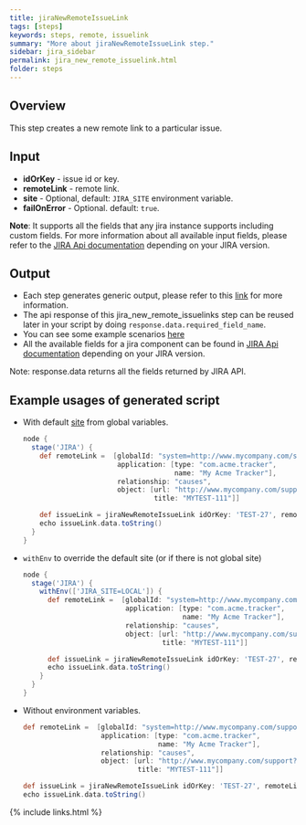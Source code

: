 ```yaml
---
title: jiraNewRemoteIssueLink
tags: [steps]
keywords: steps, remote, issuelink
summary: "More about jiraNewRemoteIssueLink step."
sidebar: jira_sidebar
permalink: jira_new_remote_issuelink.html
folder: steps
---
```


## Overview

This step creates a new remote link to a particular issue.

## Input

* **idOrKey** - issue id or key.
* **remoteLink** - remote link.
* **site** - Optional, default: `JIRA_SITE` environment variable.
* **failOnError** - Optional. default: `true`.

**Note**: It supports all the fields that any jira instance supports including custom fields. For more information about all available input fields, please refer to the [JIRA Api documentation](https://docs.atlassian.com/jira/REST/) depending on your JIRA version.

## Output

* Each step generates generic output, please refer to this [link](config.html#common-response--error-handling) for more information.
* The api response of this jira_new_remote_issuelinks step can be reused later in your script by doing `response.data.required_field_name`.
* You can see some example scenarios [here](https://jenkinsci.github.io/jira-steps-plugin/common_usages.html)
* All the available fields for a jira component can be found in [JIRA Api documentation](https://docs.atlassian.com/jira/REST/) depending on your JIRA version.

Note: response.data returns all the fields returned by JIRA API.

## Example usages of generated script

* With default [site](config#environment-variables) from global variables.

  ```groovy
  node {
    stage('JIRA') {
      def remoteLink =  [globalId: "system=http://www.mycompany.com/support&id=1",
                         application: [type: "com.acme.tracker",
                                       name: "My Acme Tracker"],
                         relationship: "causes",
                         object: [url: "http://www.mycompany.com/support?id=1",
                                  title: "MYTEST-111"]]

      def issueLink = jiraNewRemoteIssueLink idOrKey: 'TEST-27', remoteLink: remoteLink
      echo issueLink.data.toString()
    }
  }
  ```
* `withEnv` to override the default site (or if there is not global site)

  ```groovy
  node {
    stage('JIRA') {
      withEnv(['JIRA_SITE=LOCAL']) {
        def remoteLink =  [globalId: "system=http://www.mycompany.com/support&id=1",
                           application: [type: "com.acme.tracker",
                                         name: "My Acme Tracker"],
                           relationship: "causes",
                           object: [url: "http://www.mycompany.com/support?id=1",
                                    title: "MYTEST-111"]]

        def issueLink = jiraNewRemoteIssueLink idOrKey: 'TEST-27', remoteLink: remoteLink
        echo issueLink.data.toString()
      }
    }
  }
  ```
* Without environment variables.

  ```groovy
  def remoteLink =  [globalId: "system=http://www.mycompany.com/support&id=1",
                     application: [type: "com.acme.tracker",
                                   name: "My Acme Tracker"],
                     relationship: "causes",
                     object: [url: "http://www.mycompany.com/support?id=1",
                              title: "MYTEST-111"]]

  def issueLink = jiraNewRemoteIssueLink idOrKey: 'TEST-27', remoteLink: remoteLink, site: 'LOCAL', failOnError: false
  echo issueLink.data.toString()
  ```

{% include links.html %}
